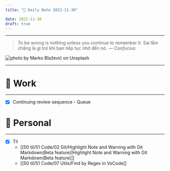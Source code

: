 ```yaml
---
title: "🌱 Daily Note 2022-11-30"

date: 2022-11-30
draft: true
---
```



---

> To be wrong is nothing unless you continue to remember it.
> Sai lầm chẳng là gì trừ khi bạn tiếp tục nhớ đến nó.
> — <cite>Confucius</cite>

![photo by Marko Blažević on Unsplash](https://images.unsplash.com/photo-1510218830377-2e994ea9087d?crop=entropy&cs=tinysrgb&fm=jpg&ixid=MnwzNjM5Nzd8MHwxfHJhbmRvbXx8fHx8fHx8fDE2Njk3NzgwMjM&ixlib=rb-4.0.3&q=80&w=500&h=500)

---


# 💼 Work
---
- [x] Continuing review sequence - Queue


# 🌱 Personal
---
- [x] Til
	-  [[50 til/51 Code/02 Git/Highlight Note and Warning with Git Markdown(Beta feature)|Highlight Note and Warning with Git Markdown(Beta feature)]] 
	-  [[50 til/51 Code/07 Utils/Find by Regex in VsCode]] 

